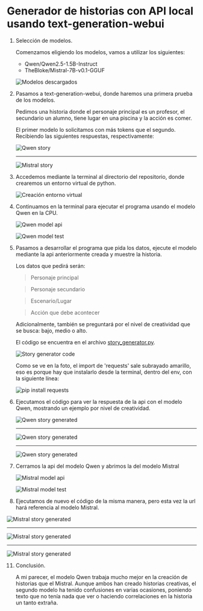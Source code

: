 # Generador de historias con API local usando text-generation-webui

1. Selección de modelos.

   Comenzamos eligiendo los modelos, vamos a utilizar los siguientes:

   * Qwen/Qwen2.5-1.5B-Instruct
   * TheBloke/Mistral-7B-v0.1-GGUF
   
   ![Modelos descargados](images/models.png)

2. Pasamos a text-generation-webui, donde haremos una primera prueba de los modelos.
   
   Pedimos una historia donde el personaje principal es un profesor, el secundario un alumno, tiene lugar en una piscina y la acción es comer.

   El primer modelo lo solicitamos con más tokens que el segundo. Recibiendo las siguientes respuestas, respectivamente:

   ![Qwen story](images/qwen_story.png)

   ---

   ![Mistral story](images/mistral_story.png)

3. Accedemos mediante la terminal al directorio del repositorio, donde crearemos un entorno virtual de python.

   ![Creación entorno virtual](images/env_terminal.png)

4. Continuamos en la terminal para ejecutar el programa usando el modelo Qwen en la CPU.

   ![Qwen model api](images/qwen_api.png)
   
   ![Qwen model test](images/qwen_api_test.png)
   
5. Pasamos a desarrollar el programa que pida los datos, ejecute el modelo mediante la api anteriormente creada y muestre la historia.

   Los datos que pedirá serán:

      > Personaje principal
      
      > Personaje secundario
      
      > Escenario/Lugar
      
      > Acción que debe acontecer

   Adicionalmente, también se preguntará por el nivel de creatividad que se busca: bajo, medio o alto.

   El código se encuentra en el archivo [story_generator.py](story_generator.py).

   ![Story generator code](images/story_generator.png)

   Como se ve en la foto, el import de 'requests' sale subrayado amarillo, eso es porque hay que instalarlo desde la terminal, dentro del env, con la siguiente línea:

   ![pip install requests](images/requests_installed.png)

7. Ejecutamos el código para ver la respuesta de la api con el modelo Qwen, mostrando un ejemplo por nivel de creatividad.

   ![Qwen story generated](images/qwen_story_high.png)

   ---
   
   ![Qwen story generated](images/qwen_story_medium.png)

   ---

   ![Qwen story generated](images/qwen_story_low.png)

9. Cerramos la api del modelo Qwen y abrimos la del modelo Mistral
   
   ![Mistral model api](images/mistral_api.png)

   ![Mistral model test](images/mistral_api_test.png)

10. Ejecutamos de nuevo el código de la misma manera, pero esta vez la url hará referencia al modelo Mistral.

   ![Mistral story generated](images/mistral_story_high.png)

   ---
   
   ![Mistral story generated](images/mistral_story_medium.png)

   ---

   ![Mistral story generated](images/mistral_story_low.png)

11. Conclusión.

    A mi parecer, el modelo Qwen trabaja mucho mejor en la creación de historias que el Mistral. Aunque ambos han creado historias creativas, el segundo modelo ha tenido confusiones en varias ocasiones, poniendo texto que no tenía nada que ver o haciendo correlaciones       en la historia un tanto extraña.
   
